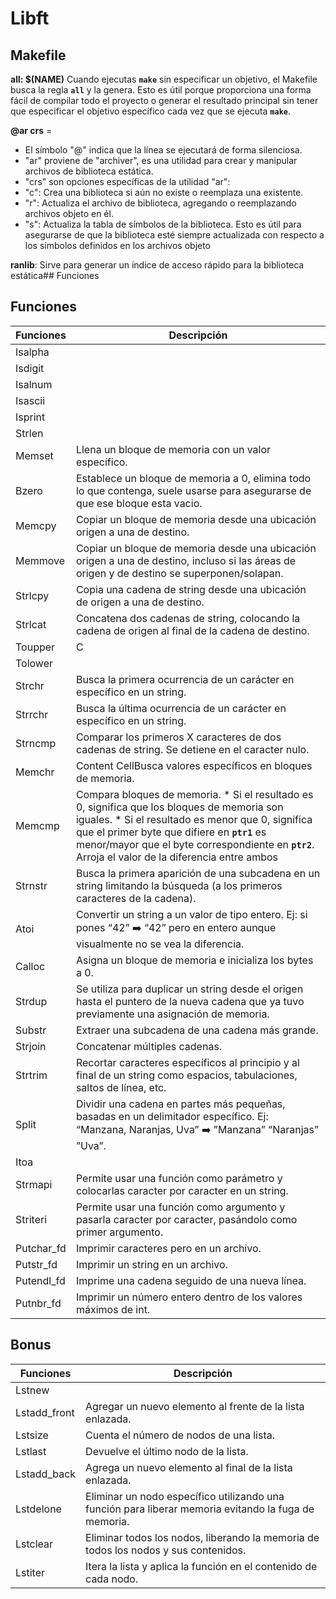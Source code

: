 # Libft
## Makefile
**all: $(NAME)**  Cuando ejecutas **`make`** sin especificar un objetivo, el Makefile busca la regla **`all`** y la genera.  Esto es útil porque proporciona una forma fácil de compilar todo el proyecto o generar el resultado principal sin tener que especificar el objetivo específico cada vez que se ejecuta **`make`**.

**@ar crs** =

- El símbolo "@" indica que la línea se ejecutará de forma silenciosa.
- "ar" proviene de "archiver", es una utilidad para crear y manipular archivos de biblioteca estática.
- "crs" son opciones específicas de la utilidad "ar":
- "c": Crea una biblioteca si aún no existe o reemplaza una existente.
- "r": Actualiza el archivo de biblioteca, agregando o reemplazando archivos objeto en él.
- "s": Actualiza la tabla de símbolos de la biblioteca. Esto es útil para asegurarse de que la biblioteca esté siempre actualizada con respecto a los símbolos definidos en los archivos objeto

**ranlib**: Sirve para generar un índice de acceso rápido para la biblioteca estática## Funciones

## Funciones

| Funciones  | Descripción |
| ------------- | ------------- |
| Isalpha  |   |
| Isdigit  |   |
| Isalnum  |   |
| Isascii  |   |
| Isprint  |   |
| Strlen   |   |
| Memset   | Llena un bloque de memoria con un valor específico. |
| Bzero    | Establece un bloque de memoria a 0, elimina todo lo que contenga, suele usarse para asegurarse de que ese bloque esta vacio.                           |
| Memcpy   | Copiar un bloque de memoria desde una ubicación origen a una de destino.                                                                               |
| Memmove  | Copiar un bloque de memoria desde una ubicación origen a una de destino, incluso si las áreas de origen y de destino se superponen/solapan.            |
| Strlcpy  | Copia una cadena de string desde una ubicación de origen a una de destino.                                                                             |
| Strlcat  | Concatena dos cadenas de string, colocando la cadena de origen al final de la cadena de destino.                                                       |
| Toupper  | C  |
| Tolower  |   |
| Strchr   | Busca la primera ocurrencia de un carácter en específico en un string.                                                                                 |
| Strrchr  | Busca la última ocurrencia de un carácter en específico en un string.                                                                                  |
| Strncmp  | Comparar los primeros X caracteres de dos cadenas de string. Se detiene en el caracter nulo.                                                           |
| Memchr   | Content CellBusca valores específicos en bloques de memoria.|
| Memcmp   | Compara bloques de memoria. * Si el resultado es 0, significa que los bloques de memoria son iguales. * Si el resultado es menor que 0, significa que el primer byte que difiere en **`ptr1`** es menor/mayor que el byte correspondiente en **`ptr2`**. Arroja el valor de la diferencia entre ambos|
| Strnstr  | Busca la primera aparición de una subcadena en un string limitando la búsqueda (a los primeros caracteres de la cadena).                               |
| Atoi     | Convertir un string a un valor de tipo entero. Ej: si pones “42” ➡️ “42” pero en entero aunque visualmente no se vea la diferencia.                     |
| Calloc   | Asigna un bloque de memoria e inicializa los bytes a 0.                                                                                                |
| Strdup   | Se utiliza para duplicar un string desde el origen hasta el puntero de la nueva cadena que ya tuvo previamente una asignación de memoria.              |
| Substr   | Extraer una subcadena de una cadena más grande.                                                                                                        |
| Strjoin  | Concatenar múltiples cadenas.                                                                                                                          |
| Strtrim  | Recortar caracteres específicos al principio y al final de un string como espacios, tabulaciones, saltos de línea, etc.                                |
| Split    | Dividir una cadena en partes más pequeñas, basadas en un delimitador específico. Ej: “Manzana, Naranjas, Uva” ➡️  ”Manzana” “Naranjas” ”Uva”.           |
| Itoa     |  |
| Strmapi  | Permite usar una función como parámetro y colocarlas caracter por caracter en un string.                                                               |
| Striteri | Permite usar una función como argumento y pasarla caracter por caracter, pasándolo como primer argumento.                                              |
|Putchar_fd| Imprimir caracteres pero en un archivo.                                                                                                                |
| Putstr_fd| Imprimir un string en un archivo.                                                                                                                      |
|Putendl_fd| Imprime una cadena seguido de una nueva línea.                                                                                                         |
|Putnbr_fd | Imprimir un número entero dentro de los valores máximos de int.                                                                                        |

## Bonus

| Funciones  | Descripción |
| ------------- | ------------- |
| Lstnew   |  |
|Lstadd_front| Agregar un nuevo elemento al frente de la lista enlazada.                                                                                            | 
| Lstsize  | Cuenta el número de nodos de una lista.                                                                                                                |
| Lstlast  | Devuelve el último nodo de la lista.                                                                                                                   |
|Lstadd_back|Agrega un nuevo elemento al final de la lista enlazada.                                                                                                |
|Lstdelone | Eliminar un nodo específico utilizando una función para liberar memoria evitando la fuga de memoria.                                                   |
| Lstclear | Eliminar todos los nodos, liberando la memoria de todos los nodos y sus contenidos.                                                                    |
| Lstiter  | Itera la lista y aplica la función en el contenido de cada nodo.                                                                                       |

